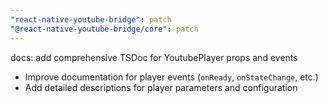 ```yaml
---
"react-native-youtube-bridge": patch
"@react-native-youtube-bridge/core": patch
---
```


docs: add comprehensive TSDoc for YoutubePlayer props and events
- Improve documentation for player events (`onReady`, `onStateChange`, etc.)
- Add detailed descriptions for player parameters and configuration
